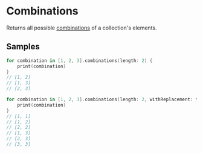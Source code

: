 # Combinations

Returns all possible [combinations](https://en.wikipedia.org/wiki/Combinations) of a collection's elements.

## Samples

```swift
for combination in [1, 2, 3].combinations(length: 2) {
    print(combination)
}
// [1, 2]
// [1, 3]
// [2, 3]
```

```swift
for combination in [1, 2, 3].combinations(length: 2, withReplacement: true) {
    print(combination)
}
// [1, 1]
// [1, 2]
// [2, 2]
// [1, 3]
// [2, 3]
// [3, 3]
```
